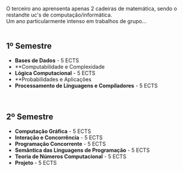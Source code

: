 O terceiro ano aprensenta apenas 2 cadeiras de matemática, sendo o restandte uc's de computação/informática.
<br>Um ano particularmente intenso em trabalhos de grupo...<br><br>

## 1º Semestre
* **Bases de Dados** - 5 ECTS
* **Computabilidade e Complexidade
* **Lógica Computacional** - 5 ECTS
* **Probabilidades e Aplicações
* **Processamento de Linguagens e Compiladores** - 5 ECTS
<br><br><br>
## 2º Semestre
* **Computação Gráfica** - 5 ECTS
* **Interação e Concorrência** - 5 ECTS
* **Programação Concorrente** - 5 ECTS
* **Semântica das Linguagens de Programação** - 5 ECTS
* **Teoria de Números Computacional** - 5 ECTS
* **Projeto** - 5 ECTS
